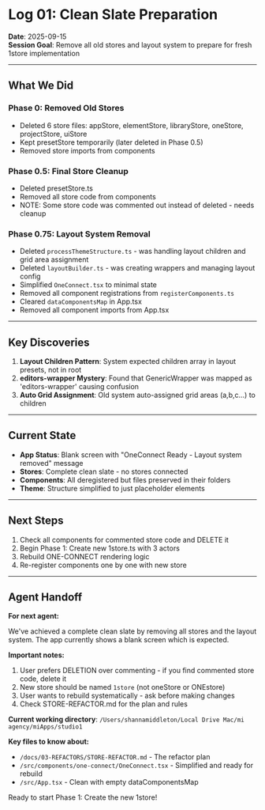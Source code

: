 # Log 01: Clean Slate Preparation

**Date**: 2025-09-15  
**Session Goal**: Remove all old stores and layout system to prepare for fresh 1store implementation

---

## What We Did

### Phase 0: Removed Old Stores
- Deleted 6 store files: appStore, elementStore, libraryStore, oneStore, projectStore, uiStore
- Kept presetStore temporarily (later deleted in Phase 0.5)
- Removed store imports from components

### Phase 0.5: Final Store Cleanup  
- Deleted presetStore.ts
- Removed all store code from components
- NOTE: Some store code was commented out instead of deleted - needs cleanup

### Phase 0.75: Layout System Removal
- Deleted `processThemeStructure.ts` - was handling layout children and grid area assignment
- Deleted `layoutBuilder.ts` - was creating wrappers and managing layout config
- Simplified `OneConnect.tsx` to minimal state
- Removed all component registrations from `registerComponents.ts`
- Cleared `dataComponentsMap` in App.tsx
- Removed all component imports from App.tsx

---

## Key Discoveries

1. **Layout Children Pattern**: System expected children array in layout presets, not in root
2. **editors-wrapper Mystery**: Found that GenericWrapper was mapped as 'editors-wrapper' causing confusion
3. **Auto Grid Assignment**: Old system auto-assigned grid areas (a,b,c...) to children

---

## Current State

- **App Status**: Blank screen with "OneConnect Ready - Layout system removed" message
- **Stores**: Complete clean slate - no stores connected
- **Components**: All deregistered but files preserved in their folders
- **Theme**: Structure simplified to just placeholder elements

---

## Next Steps

1. Check all components for commented store code and DELETE it
2. Begin Phase 1: Create new 1store.ts with 3 actors
3. Rebuild ONE-CONNECT rendering logic
4. Re-register components one by one with new store

---

## Agent Handoff

**For next agent:**

We've achieved a complete clean slate by removing all stores and the layout system. The app currently shows a blank screen which is expected. 

**Important notes:**
1. User prefers DELETION over commenting - if you find commented store code, delete it
2. New store should be named `1store` (not oneStore or ONEstore) 
3. User wants to rebuild systematically - ask before making changes
4. Check STORE-REFACTOR.md for the plan and rules

**Current working directory**: `/Users/shannamiddleton/Local Drive Mac/mi agency/miApps/studio1`

**Key files to know about:**
- `/docs/03-REFACTORS/STORE-REFACTOR.md` - The refactor plan
- `/src/components/one-connect/OneConnect.tsx` - Simplified and ready for rebuild
- `/src/App.tsx` - Clean with empty dataComponentsMap

Ready to start Phase 1: Create the new 1store!